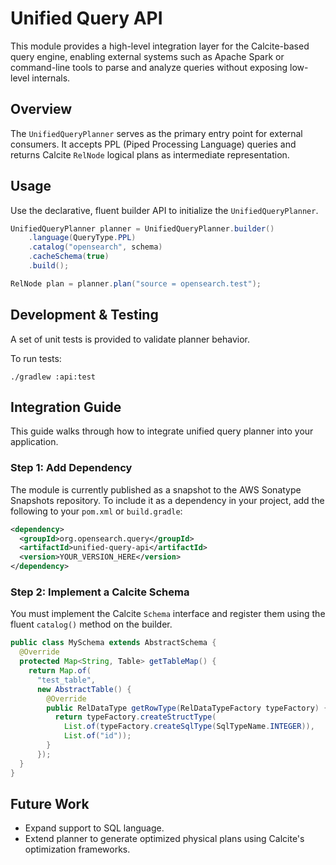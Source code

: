 # Unified Query API

This module provides a high-level integration layer for the Calcite-based query engine, enabling external systems such as Apache Spark or command-line tools to parse and analyze queries without exposing low-level internals.

## Overview

The `UnifiedQueryPlanner` serves as the primary entry point for external consumers. It accepts PPL (Piped Processing Language) queries and returns Calcite `RelNode` logical plans as intermediate representation.

## Usage

Use the declarative, fluent builder API to initialize the `UnifiedQueryPlanner`.

```java
UnifiedQueryPlanner planner = UnifiedQueryPlanner.builder()
    .language(QueryType.PPL)
    .catalog("opensearch", schema)
    .cacheSchema(true)
    .build();

RelNode plan = planner.plan("source = opensearch.test");
```

## Development & Testing

A set of unit tests is provided to validate planner behavior.

To run tests:

```
./gradlew :api:test
```

## Integration Guide

This guide walks through how to integrate unified query planner into your application.

### Step 1: Add Dependency

The module is currently published as a snapshot to the AWS Sonatype Snapshots repository. To include it as a dependency in your project, add the following to your `pom.xml` or `build.gradle`:

```xml
<dependency>
  <groupId>org.opensearch.query</groupId>
  <artifactId>unified-query-api</artifactId>
  <version>YOUR_VERSION_HERE</version>
</dependency>
```

### Step 2: Implement a Calcite Schema

You must implement the Calcite `Schema` interface and register them using the fluent `catalog()` method on the builder.

```java
public class MySchema extends AbstractSchema {
  @Override
  protected Map<String, Table> getTableMap() {
    return Map.of(
      "test_table",
      new AbstractTable() {
        @Override
        public RelDataType getRowType(RelDataTypeFactory typeFactory) {
          return typeFactory.createStructType(
            List.of(typeFactory.createSqlType(SqlTypeName.INTEGER)),
            List.of("id"));
        }
      });
  }
}
```

## Future Work

- Expand support to SQL language.
- Extend planner to generate optimized physical plans using Calcite's optimization frameworks.
